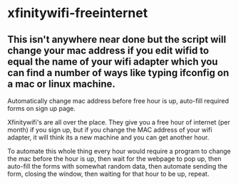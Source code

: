 # xfinitywifi-freeinternet
This isn't anywhere near done but the script will change your mac address if you edit wifid to equal the name of your wifi adapter which you can find a number of ways like typing ifconfig on a mac or linux machine.
-----
Automatically change mac address before free hour is up, auto-fill required forms on sign up page.

Xfinitywifi's are all over the place. They give you a free hour of internet (per month) if you sign up, but if you change the MAC address of your wifi adapter, it will think its a new machine and you can get another hour.

To automate this whole thing every hour would require a program to change the mac before the hour is up, then wait for the webpage to pop up, then auto-fill the forms with somewhat random data, then automate sending the form, closing the window, then waiting for that hour to be up, repeat.

